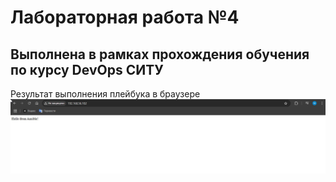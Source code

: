# Лабораторная работа №4  

## Выполнена в рамках прохождения обучения по курсу DevOps СИТУ  

Результат выполнения плейбука в браузере  
![1](web.jpg)

